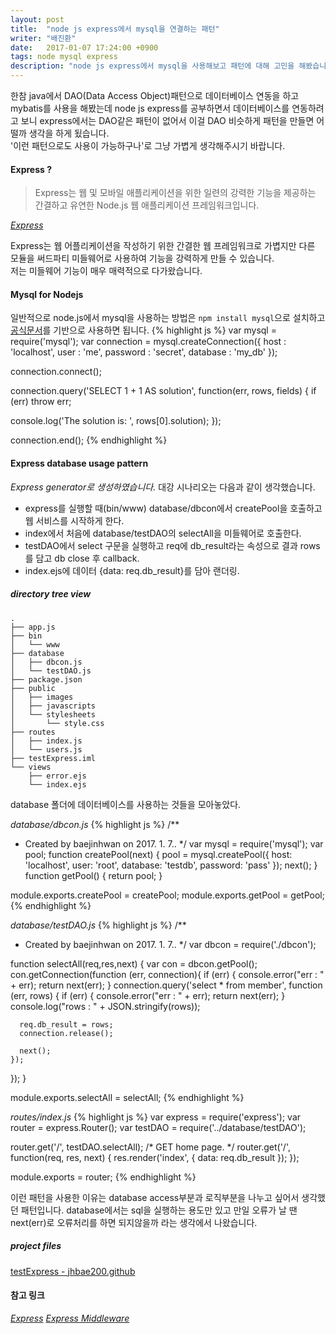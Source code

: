 ```yaml
---
layout: post
title:  "node js express에서 mysql을 연결하는 패턴"
writer: "배진환"
date:   2017-01-07 17:24:00 +0900
tags: node mysql express
description: "node js express에서 mysql을 사용해보고 패턴에 대해 고민을 해봤습니다."
---
```

한참 java에서 DAO(Data Access Object)패턴으로 데이터베이스 연동을 하고 mybatis를 사용을 해봤는데 node js express를 공부하면서 데이터베이스를 연동하려고 보니 express에서는 DAO같은 패턴이 없어서 이걸 DAO 비슷하게 패턴을 만들면 어떨까 생각을 하게 됬습니다.  
'이런 패턴으로도 사용이 가능하구나'로 그냥 가볍게 생각해주시기 바랍니다.

#### Express ? ####
> Express는 웹 및 모바일 애플리케이션을 위한 일련의 강력한 기능을 제공하는 간결하고 유연한 Node.js 웹 애플리케이션 프레임워크입니다.

_[Express][express-ko]_

Express는 웹 어플리케이션을 작성하기 위한 간결한 웹 프레임워크로 가볍지만 다른 모듈을 써드파티 미들웨어로 사용하여 기능을 강력하게 만들 수 있습니다.  
저는 미들웨어 기능이 매우 매력적으로 다가왔습니다.

#### Mysql for Nodejs ####
일반적으로 node.js에서 mysql을 사용하는 방법은 `npm install mysql`으로 설치하고 [공식문서][mysqljs]를 기반으로 사용하면 됩니다.
{% highlight js %}
var mysql      = require('mysql');
var connection = mysql.createConnection({
  host     : 'localhost',
  user     : 'me',
  password : 'secret',
  database : 'my_db'
});

connection.connect();

connection.query('SELECT 1 + 1 AS solution', function(err, rows, fields) {
  if (err) throw err;

  console.log('The solution is: ', rows[0].solution);
});

connection.end();
{% endhighlight %}

#### Express database usage pattern ####
_Express generator로 생성하였습니다._
대강 시나리오는 다음과 같이 생각했습니다.
* express를 실행할 때(bin/www) database/dbcon에서 createPool을 호출하고 웹 서비스를 시작하게 한다.
* index에서 처음에 database/testDAO의 selectAll을 미들웨어로 호출한다.
* testDAO에서 select 구문을 실행하고 req에 db_result라는 속성으로 결과 rows를 담고 db close 후 callback.
* index.ejs에 데이터 {data: req.db_result}를 담아 랜더링.
##### directory tree view #####
~~~~
.
├── app.js
├── bin
│   └── www
├── database
│   ├── dbcon.js
│   └── testDAO.js
├── package.json
├── public
│   ├── images
│   ├── javascripts
│   └── stylesheets
│       └── style.css
├── routes
│   ├── index.js
│   └── users.js
├── testExpress.iml
└── views
    ├── error.ejs
    └── index.ejs
~~~~

database 폴더에 데이터베이스를 사용하는 것들을 모아놓았다.

_database/dbcon.js_
{% highlight js %}
/**
 * Created by baejinhwan on 2017. 1. 7..
 */
var mysql = require('mysql');
var pool;
function createPool(next) {
  pool = mysql.createPool({
    host: 'localhost',
    user: 'root',
    database: 'testdb',
    password: 'pass'
  });
  next();
}
function getPool() {
  return pool;
}

module.exports.createPool = createPool;
module.exports.getPool = getPool;
{% endhighlight %}

_database/testDAO.js_
{% highlight js %}
/**
 * Created by baejinhwan on 2017. 1. 7..
 */
var dbcon = require('./dbcon');

function selectAll(req,res,next) {
  var con = dbcon.getPool();
  con.getConnection(function (err, connection){
    if (err) {
      console.error("err : " + err);
      return next(err);
    }
    connection.query('select * from member', function (err, rows) {
      if (err) {
        console.error("err : " + err);
        return next(err);
      }
      console.log("rows : " + JSON.stringify(rows));

      req.db_result = rows;
      connection.release();

      next();
    });
  });
}

module.exports.selectAll = selectAll;
{% endhighlight %}

_routes/index.js_
{% highlight js %}
var express = require('express');
var router = express.Router();
var testDAO = require('../database/testDAO');

router.get('/', testDAO.selectAll);
/* GET home page. */
router.get('/', function(req, res, next) {
  res.render('index', { data: req.db_result });
});

module.exports = router;
{% endhighlight %}

이런 패턴을 사용한 이유는 database access부분과 로직부분을 나누고 싶어서 생각했던 패턴입니다. database에서는 sql을 실행하는 용도만 있고 만일 오류가 날 땐 next(err)로 오류처리를 하면 되지않을까 라는 생각에서 나왔습니다.

##### project files #####
[testExpress - jhbae200.github][testExpress]

#### 참고 링크 ####
_[Express][express-ko]_
_[Express Middleware][express-ko-middleware]_



[express-ko]: http://expressjs.com/ko/
[express-ko-middleware]: http://expressjs.com/ko/guide/writing-middleware.html
[mysqljs]: https://github.com/mysqljs/mysql
[testExpress]: https://github.com/jhbae200/testExpress

